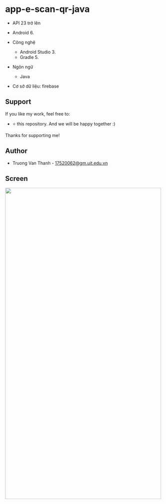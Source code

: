 # app-e-scan-qr-java

- API 23 trở lên
- Android 6.
- Công nghệ
  - Android Studio 3.
  - Gradle 5.

- Ngôn ngữ
  - Java
 
- Cơ sở dữ liệu: firebase

## Support
If you like my work, feel free to:

- ⭐ this repository. And we will be happy together :)

Thanks for supporting me!

## Author

- Truong Van Thanh - 17520062@gm.uit.edu.vn


## Screen


<img src="https://user-images.githubusercontent.com/45113398/116818337-18d4ad00-ab95-11eb-95c6-1e2ef1cd75d7.png" width="500" height="1000" />

